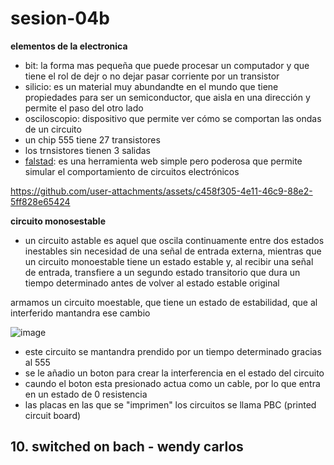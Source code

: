# sesion-04b

__elementos de la electronica__
- bit: la forma mas pequeña que puede procesar un computador y que tiene el rol de dejr o no dejar pasar corriente por un transistor
- silicio: es un material muy abundandte en el mundo que tiene propiedades para ser un semiconductor, que aisla en una dirección y permite el paso del otro lado
- osciloscopio: dispositivo que permite ver cómo se comportan las ondas de un circuito
- un chip 555 tiene 27 transistores
- los trnsistores tienen 3 salidas
- [falstad](https://www.falstad.com/circuit/circuitjs.html?ctz=CQAgjCAMB0l3BWEBmayxgQFgWAnAgBwBseATOmSApNSFstQKYC0GAUGMUsVuOSEK18VYlE7cUCKiJTFC-UfWh5VagvHhh2Ac3DFayafsOE+tSOwBK4Mgq7C7thRfq0krmAl30sC5PK+-mZQ4gBOKFRkZHzIMgahYPDsAO6RJs4ZlmlxINF8vHkx4jlRhAqFdi7sAMbpcYZUAQp8YKwKZNAA7F28eF1k8gREXZAesJAQlnq5zfUhFqn1ZLSFDSXLjXnlG7L5illLsg6ZJ9kHJ1hch2l+tPt3N-RCGVdiZ0cCZAhiZAN5Pw2RiixXW+3O60u1w+dXWcJWKBCrQmmlRmjaLC6UGg5SIyACkG4hDA+II2LgUx8cJC6ywcFCEIRcOM60Z91BTIR5z+UUBPO21TS-KqUjKgqCchaflF4gA8nl-t9foq6Qz2PLHkrnvdVYswF0+Cxclq2L8dhAkppyWMQFYmABnACW9oALgBDAB2NSYSyNYvSIvOpoVTSi-0ZIYDxUs+r4Wr2iuKFtR2LwYzwtodzvdXp9Qr5HPZ5iWwsg-gRK3FYLLkWECUsAHttoJQnS8ApxlNwOwm2QMy56EkxJ3EuwgA): es una herramienta web simple pero poderosa que permite simular el comportamiento de circuitos electrónicos

https://github.com/user-attachments/assets/c458f305-4e11-46c9-88e2-5ff828e65424

__circuito monosestable__

- un circuito astable es aquel que oscila continuamente entre dos estados inestables sin necesidad de una señal de entrada externa, mientras que un circuito monoestable tiene un estado estable y, al recibir una señal de entrada, transfiere a un segundo estado transitorio que dura un tiempo determinado antes de volver al estado estable original

armamos un circuito moestable, que tiene un estado de estabilidad, que al interferido mantandra ese cambio

![image](https://github.com/user-attachments/assets/5bf1530a-dbfa-4597-a952-ab34429bb61b)

- este circuito se mantandra prendido por un tiempo determinado gracias al 555
- se le añadio un boton para crear la interferencia en el estado del circuito
- caundo el boton esta presionado actua como un cable, por lo que entra en un estado de 0 resistencia
- las placas en las que se "imprimen" los circuitos se llama PBC (printed circuit board)

## 10. switched on bach - wendy carlos

